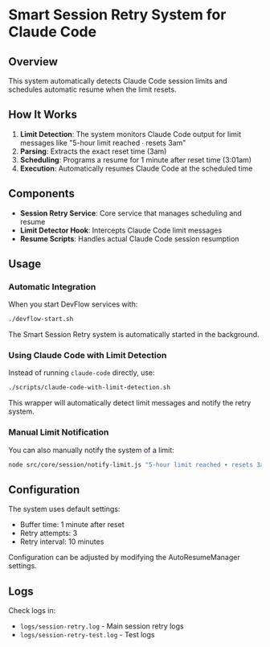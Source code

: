 # Smart Session Retry System for Claude Code

## Overview

This system automatically detects Claude Code session limits and schedules automatic resume when the limit resets.

## How It Works

1. **Limit Detection**: The system monitors Claude Code output for limit messages like "5-hour limit reached ∙ resets 3am"
2. **Parsing**: Extracts the exact reset time (3am)
3. **Scheduling**: Programs a resume for 1 minute after reset time (3:01am)
4. **Execution**: Automatically resumes Claude Code at the scheduled time

## Components

- **Session Retry Service**: Core service that manages scheduling and resume
- **Limit Detector Hook**: Intercepts Claude Code limit messages
- **Resume Scripts**: Handles actual Claude Code session resumption

## Usage

### Automatic Integration

When you start DevFlow services with:
```bash
./devflow-start.sh
```

The Smart Session Retry system is automatically started in the background.

### Using Claude Code with Limit Detection

Instead of running `claude-code` directly, use:
```bash
./scripts/claude-code-with-limit-detection.sh
```

This wrapper will automatically detect limit messages and notify the retry system.

### Manual Limit Notification

You can also manually notify the system of a limit:
```bash
node src/core/session/notify-limit.js "5-hour limit reached ∙ resets 3am"
```

## Configuration

The system uses default settings:
- Buffer time: 1 minute after reset
- Retry attempts: 3
- Retry interval: 10 minutes

Configuration can be adjusted by modifying the AutoResumeManager settings.

## Logs

Check logs in:
- `logs/session-retry.log` - Main session retry logs
- `logs/session-retry-test.log` - Test logs